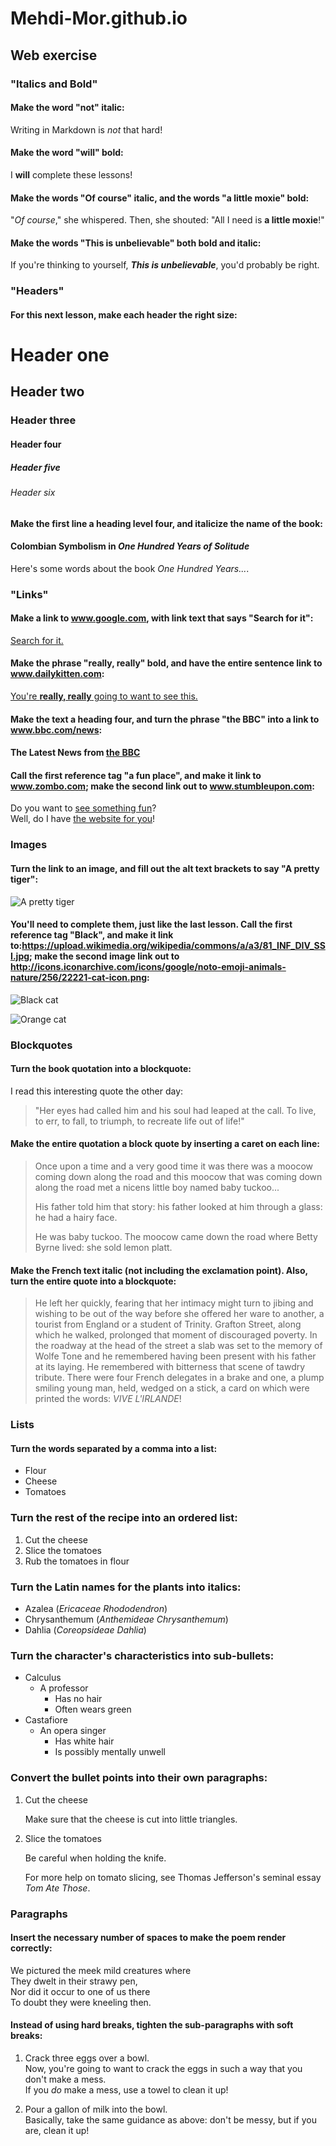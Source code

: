 # Mehdi-Mor.github.io
## <Mehdi Tahari> Web exercise
### "Italics and Bold"
#### Make the word "not" italic:
Writing in Markdown is _not_ that hard!
#### Make the word "will" bold:
I **will** complete these lessons!
#### Make the words "Of course" italic, and the words "a little moxie" bold:
"_Of course_," she whispered. Then, she shouted: "All I need is **a little moxie**!"
#### Make the words "This is unbelievable" both bold and italic:
If you're thinking to yourself, **_This is unbelievable_**, you'd probably be right.
### "Headers"
#### For this next lesson, make each header the right size:
# Header one
## Header two
### Header three
#### Header four
##### Header five
###### Header six
#### Make the first line a heading level four, and italicize the name of the book:
#### Colombian Symbolism in _One Hundred Years of Solitude_

Here's some words about the book _One Hundred Years..._.
### "Links"
#### Make a link to www.google.com, with link text that says "Search for it":
[Search for it.](www.google.com)
#### Make the phrase "really, really" bold, and have the entire sentence link to www.dailykitten.com:
[You're **really, really** going to want to see this.](www.dailykitten.com)
#### Make the text a heading four, and turn the phrase "the BBC" into a link to www.bbc.com/news:
#### The Latest News from [the BBC](www.bbc.com/news)
#### Call the first reference tag "a fun place", and make it link to www.zombo.com; make the second link out to www.stumbleupon.com:
Do you want to [see something fun][a fun place]?  
Well, do I have [the website for you][another fun place]!  

[a fun place]: www.zombo.com  
[another fun place]: www.stumbleupon.com
### Images
#### Turn the link to an image, and fill out the alt text brackets to say "A pretty tiger":
![A pretty tiger](https://upload.wikimedia.org/wikipedia/commons/5/56/Tiger.50.jpg)
#### You'll need to complete them, just like the last lesson. Call the first reference tag "Black", and make it link to:https://upload.wikimedia.org/wikipedia/commons/a/a3/81_INF_DIV_SSI.jpg; make the second image link out to http://icons.iconarchive.com/icons/google/noto-emoji-animals-nature/256/22221-cat-icon.png:
![Black cat][Black]

![Orange cat][Orange]

[Black]: https://upload.wikimedia.org/wikipedia/commons/a/a3/81_INF_DIV_SSI.jpg
[Orange]: http://icons.iconarchive.com/icons/google/noto-emoji-animals-nature/256/22221-cat-icon.png
### Blockquotes
#### Turn the book quotation into a blockquote:
I read this interesting quote the other day:

>"Her eyes had called him and his soul had leaped at the call. To live, to err, to fall, to triumph, to recreate life out of life!"
#### Make the entire quotation a block quote by inserting a caret on each line:
>Once upon a time and a very good time it was there was a moocow coming down along the road and this moocow that was coming down along the road met a nicens little boy named baby tuckoo...
>
>His father told him that story: his father looked at him through a glass: he had a hairy face.
>
>He was baby tuckoo. The moocow came down the road where Betty Byrne lived: she sold lemon platt.
#### Make the French text italic (not including the exclamation point). Also, turn the entire quote into a blockquote:
>He left her quickly, fearing that her intimacy might turn to jibing and wishing to be out of the way before she offered her ware to another, a tourist from England or a student of Trinity. Grafton Street, along which he walked, prolonged that moment of discouraged poverty. In the roadway at the head of the street a slab was set to the memory of Wolfe Tone and he remembered having been present with his father at its laying. He remembered with bitterness that scene of tawdry tribute. There were four French delegates in a brake and one, a plump smiling young man, held, wedged on a stick, a card on which were printed the words: _VIVE L'IRLANDE_!
### Lists
#### Turn the words separated by a comma into a list:
* Flour
* Cheese
* Tomatoes  
### Turn the rest of the recipe into an ordered list:
1. Cut the cheese
2. Slice the tomatoes
3. Rub the tomatoes in flour

### Turn the Latin names for the plants into italics:
* Azalea (_Ericaceae Rhododendron_)
* Chrysanthemum (_Anthemideae Chrysanthemum_)
* Dahlia (_Coreopsideae Dahlia_)

### Turn the character's characteristics into sub-bullets:
* Calculus
  * A professor
    * Has no hair
    * Often wears green
* Castafiore
  * An opera singer
    * Has white hair
    * Is possibly mentally unwell

### Convert the bullet points into their own paragraphs:
1. Cut the cheese  

   Make sure that the cheese is cut into little triangles.

2. Slice the tomatoes  

   Be careful when holding the knife.

   For more help on tomato slicing, see Thomas Jefferson's seminal essay _Tom Ate Those_.

### Paragraphs
#### Insert the necessary number of spaces to make the poem render correctly:
We pictured the meek mild creatures where  
They dwelt in their strawy pen,  
Nor did it occur to one of us there  
To doubt they were kneeling then.
#### Instead of using hard breaks, tighten the sub-paragraphs with soft breaks:
1. Crack three eggs over a bowl.  
 Now, you're going to want to crack the eggs in such a way that you don't make a mess.  
 If you _do_ make a mess, use a towel to clean it up!

2. Pour a gallon of milk into the bowl.  
 Basically, take the same guidance as above: don't be messy, but if you are, clean it up!
